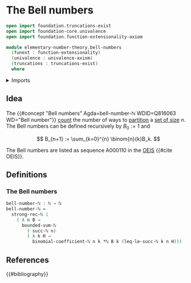 # The Bell numbers

```agda
open import foundation.truncations-exist
open import foundation-core.univalence
open import foundation.function-extensionality-axiom

module elementary-number-theory.bell-numbers
  (funext : function-extensionality)
  (univalence : univalence-axiom)
  (truncations : truncations-exist)
  where
```

<details><summary>Imports</summary>

```agda
open import elementary-number-theory.binomial-coefficients funext univalence truncations
open import elementary-number-theory.multiplication-natural-numbers
open import elementary-number-theory.natural-numbers
open import elementary-number-theory.strict-inequality-natural-numbers funext univalence truncations
open import elementary-number-theory.strong-induction-natural-numbers funext univalence truncations
open import elementary-number-theory.sums-of-natural-numbers funext univalence truncations
```

</details>

## Idea

The {{#concept "Bell numbers" Agda=bell-number-ℕ WDID=Q816063 WD="Bell number"}}
[count](univalent-combinatorics.counting.md) the number of ways to
[partition](univalent-combinatorics.partitions.md) a
[set of size](univalent-combinatorics.finite-types.md) $n$. The Bell numbers can
be defined recursively by $B_0 := 1$ and

$$
  B_{n+1} := \sum_{k=0}^{n} \binom{n}{k}B_k.
$$

The Bell numbers are listed as sequence A000110 in the
[OEIS](literature.oeis.md) {{#cite OEIS}}.

## Definitions

### The Bell numbers

```agda
bell-number-ℕ : ℕ → ℕ
bell-number-ℕ =
  strong-rec-ℕ 1
    ( λ n B →
      bounded-sum-ℕ
        ( succ-ℕ n)
        ( λ k H →
          binomial-coefficient-ℕ n k *ℕ B k (leq-le-succ-ℕ k n H)))
```

## References

{{#bibliography}}
